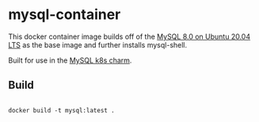# mysql-container

This docker container image builds off of the [MySQL 8.0 on Ubuntu 20.04 LTS](https://hub.docker.com/r/ubuntu/mysql)
as the base image and further installs mysql-shell.

Built for use in the [MySQL k8s charm](https://github.com/canonical/mysql-k8s-operator).

## Build

```shell

docker build -t mysql:latest .
```
